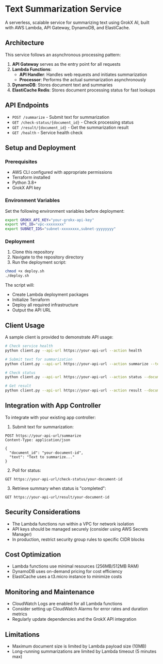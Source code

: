 # Text Summarization Service

A serverless, scalable service for summarizing text using GrokX AI, built with AWS Lambda, API Gateway, DynamoDB, and ElastiCache.

## Architecture

This service follows an asynchronous processing pattern:

1. **API Gateway** serves as the entry point for all requests
2. **Lambda Functions**:
   - **API Handler**: Handles web requests and initiates summarization
   - **Processor**: Performs the actual summarization asynchronously
3. **DynamoDB**: Stores document text and summaries
4. **ElastiCache Redis**: Stores document processing status for fast lookups

## API Endpoints

- `POST /summarize` - Submit text for summarization
- `GET /check-status/{document_id}` - Check processing status
- `GET /result/{document_id}` - Get the summarization result
- `GET /health` - Service health check

## Setup and Deployment

### Prerequisites

- AWS CLI configured with appropriate permissions
- Terraform installed
- Python 3.8+
- GrokX API key

### Environment Variables

Set the following environment variables before deployment:

```bash
export GROKX_API_KEY="your-grokx-api-key"
export VPC_ID="vpc-xxxxxxxx"
export SUBNET_IDS="subnet-xxxxxxxx,subnet-yyyyyyyy"
```

### Deployment

1. Clone this repository
2. Navigate to the repository directory
3. Run the deployment script:

```bash
chmod +x deploy.sh
./deploy.sh
```

The script will:
- Create Lambda deployment packages
- Initialize Terraform
- Deploy all required infrastructure
- Output the API URL

## Client Usage

A sample client is provided to demonstrate API usage:

```bash
# Check service health
python client.py --api-url https://your-api-url --action health

# Submit text for summarization
python client.py --api-url https://your-api-url --action summarize --text-file sample.txt --poll

# Check status
python client.py --api-url https://your-api-url --action status --document-id <your-document-id>

# Get result
python client.py --api-url https://your-api-url --action result --document-id <your-document-id>
```

## Integration with App Controller

To integrate with your existing app controller:

1. Submit text for summarization:

```
POST https://your-api-url/summarize
Content-Type: application/json

{
  "document_id": "your-document-id",
  "text": "Text to summarize..."
}
```

2. Poll for status:

```
GET https://your-api-url/check-status/your-document-id
```

3. Retrieve summary when status is "completed":

```
GET https://your-api-url/result/your-document-id
```

## Security Considerations

- The Lambda functions run within a VPC for network isolation
- API keys should be managed securely (consider using AWS Secrets Manager)
- In production, restrict security group rules to specific CIDR blocks

## Cost Optimization

- Lambda functions use minimal resources (256MB/512MB RAM)
- DynamoDB uses on-demand pricing for cost efficiency
- ElastiCache uses a t3.micro instance to minimize costs

## Monitoring and Maintenance

- CloudWatch Logs are enabled for all Lambda functions
- Consider setting up CloudWatch Alarms for error rates and duration metrics
- Regularly update dependencies and the GrokX API integration

## Limitations

- Maximum document size is limited by Lambda payload size (10MB)
- Long-running summarizations are limited by Lambda timeout (5 minutes max)